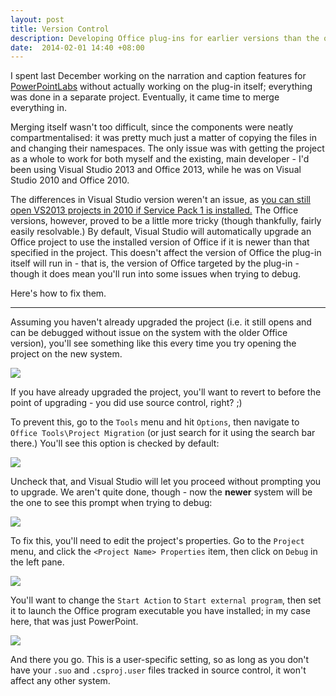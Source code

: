 ```yaml
---
layout: post
title: Version Control
description: Developing Office plug-ins for earlier versions than the one installed.
date:  2014-02-01 14:40 +08:00
---
```


I spent last December working on the narration and caption features for [PowerPointLabs](http://www.powerpointlabs.info) without actually working on the plug-in itself; everything was done in a separate project. Eventually, it came time to merge everything in.

Merging itself wasn't too difficult, since the components were neatly compartmentalised: it was pretty much just a matter of copying the files in and changing their namespaces. The only issue was with getting the project as a whole to work for both myself and the existing, main developer - I'd been using Visual Studio 2013 and Office 2013, while he was on Visual Studio 2010 and Office 2010.

The differences in Visual Studio version weren't an issue, as [you can still open VS2013 projects in 2010 if Service Pack 1 is installed.](http://msdn.microsoft.com/en-us/library/hh266747.aspx) The Office versions, however, proved to be a little more tricky (though thankfully, fairly easily resolvable.) By default, Visual Studio will automatically upgrade an Office project to use the installed version of Office if it is newer than that specified in the project. This doesn't affect the version of Office the plug-in itself will run in - that is, the version of Office targeted by the plug-in - though it does mean you'll run into some issues when trying to debug.

Here's how to fix them.

---

Assuming you haven't already upgraded the project (i.e. it still opens and can be debugged without issue on the system with the older Office version), you'll see something like this every time you try opening the project on the new system.

![](/blog/img/Misc/ppt-versions-1.png)

If you have already upgraded the project, you'll want to revert to before the point of upgrading - you did use source control, right? ;)

To prevent this, go to the `Tools` menu and hit `Options`, then navigate to `Office Tools\Project Migration` (or just search for it using the search bar there.) You'll see this option is checked by default:

![](/blog/img/Misc/ppt-versions-2.png)

Uncheck that, and Visual Studio will let you proceed without prompting you to upgrade. We aren't quite done, though - now the **newer** system will be the one to see this prompt when trying to debug:

![](/blog/img/Misc/ppt-versions-5.png)

To fix this, you'll need to edit the project's properties. Go to the `Project` menu, and click the `<Project Name> Properties` item, then click on `Debug` in the left pane.

![](/blog/img/Misc/ppt-versions-3.png)

You'll want to change the `Start Action` to `Start external program`, then set it to launch the Office program executable you have installed; in my case here, that was just PowerPoint.

![](/blog/img/Misc/ppt-versions-4.png)

And there you go. This is a user-specific setting, so as long as you don't have your `.suo` and `.csproj.user` files tracked in source control, it won't affect any other system.